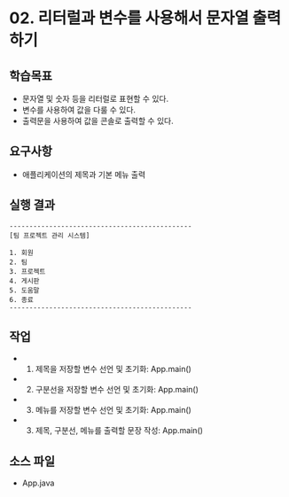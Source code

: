 # 02. 리터럴과 변수를 사용해서 문자열 출력하기

## 학습목표

- 문자열 및 숫자 등을 리터럴로 표현할 수 있다.
- 변수를 사용하여 값을 다룰 수 있다.
- 출력문을 사용하여 값을 콘솔로 출력할 수 있다.

## 요구사항 

- 애플리케이션의 제목과 기본 메뉴 출력

## 실행 결과

```
----------------------------------------------
[팀 프로젝트 관리 시스템]

1. 회원
2. 팀
3. 프로젝트
4. 게시판
5. 도움말
6. 종료
----------------------------------------------
```

## 작업

- 1) 제목을 저장할 변수 선언 및 초기화: App.main()
- 2) 구분선을 저장할 변수 선언 및 초기화: App.main()
- 3) 메뉴를 저장할 변수 선언 및 초기화: App.main()
- 3) 제목, 구분선, 메뉴를 출력할 문장 작성: App.main()

## 소스 파일

- App.java

